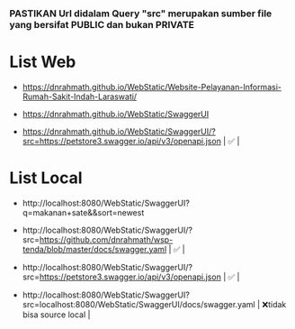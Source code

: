 
### PASTIKAN Url didalam Query "src" merupakan sumber file yang bersifat PUBLIC dan bukan PRIVATE


# List Web

- https://dnrahmath.github.io/WebStatic/Website-Pelayanan-Informasi-Rumah-Sakit-Indah-Laraswati/

- https://dnrahmath.github.io/WebStatic/SwaggerUI
- https://dnrahmath.github.io/WebStatic/SwaggerUI/?src=https://petstore3.swagger.io/api/v3/openapi.json  |  ✅  |  


# List Local

- http://localhost:8080/WebStatic/SwaggerUI?q=makanan+sate&&sort=newest

- http://localhost:8080/WebStatic/SwaggerUI/?src=https://github.com/dnrahmath/wsp-tenda/blob/master/docs/swagger.yaml  |  ✅  |  
- http://localhost:8080/WebStatic/SwaggerUI/?src=https://petstore3.swagger.io/api/v3/openapi.json  |  ✅  |  
- http://localhost:8080/WebStatic/SwaggerUI?src=localhost:8080/WebStatic/SwaggerUI/docs/swagger.yaml  |  ❌tidak bisa source local  |  

